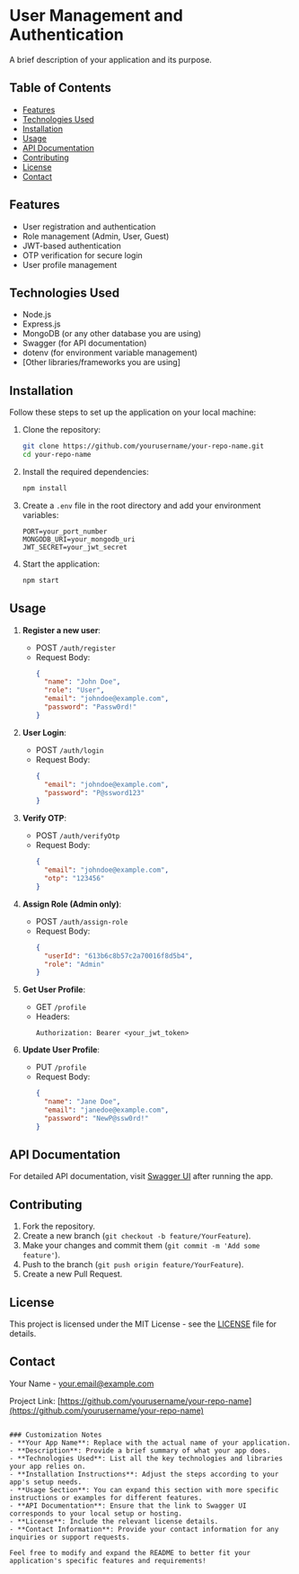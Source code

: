 
# User Management and Authentication

A brief description of your application and its purpose.

## Table of Contents

- [Features](#features)
- [Technologies Used](#technologies-used)
- [Installation](#installation)
- [Usage](#usage)
- [API Documentation](#api-documentation)
- [Contributing](#contributing)
- [License](#license)
- [Contact](#contact)

## Features

- User registration and authentication
- Role management (Admin, User, Guest)
- JWT-based authentication
- OTP verification for secure login
- User profile management

## Technologies Used

- Node.js
- Express.js
- MongoDB (or any other database you are using)
- Swagger (for API documentation)
- dotenv (for environment variable management)
- [Other libraries/frameworks you are using]

## Installation

Follow these steps to set up the application on your local machine:

1. Clone the repository:
   ```bash
   git clone https://github.com/yourusername/your-repo-name.git
   cd your-repo-name
   ```

2. Install the required dependencies:
   ```bash
   npm install
   ```

3. Create a `.env` file in the root directory and add your environment variables:
   ```env
   PORT=your_port_number
   MONGODB_URI=your_mongodb_uri
   JWT_SECRET=your_jwt_secret
   ```

4. Start the application:
   ```bash
   npm start
   ```

## Usage

1. **Register a new user**:
   - POST `/auth/register`
   - Request Body:
     ```json
     {
       "name": "John Doe",
       "role": "User",
       "email": "johndoe@example.com",
       "password": "Passw0rd!"
     }
     ```

2. **User Login**:
   - POST `/auth/login`
   - Request Body:
     ```json
     {
       "email": "johndoe@example.com",
       "password": "P@ssword123"
     }
     ```

3. **Verify OTP**:
   - POST `/auth/verifyOtp`
   - Request Body:
     ```json
     {
       "email": "johndoe@example.com",
       "otp": "123456"
     }
     ```

4. **Assign Role (Admin only)**:
   - POST `/auth/assign-role`
   - Request Body:
     ```json
     {
       "userId": "613b6c8b57c2a70016f8d5b4",
       "role": "Admin"
     }
     ```

5. **Get User Profile**:
   - GET `/profile`
   - Headers:
     ```plaintext
     Authorization: Bearer <your_jwt_token>
     ```

6. **Update User Profile**:
   - PUT `/profile`
   - Request Body:
     ```json
     {
       "name": "Jane Doe",
       "email": "janedoe@example.com",
       "password": "NewP@ssw0rd!"
     }
     ```

## API Documentation

For detailed API documentation, visit [Swagger UI](http://localhost:your_port_number/api-docs) after running the app.

## Contributing

1. Fork the repository.
2. Create a new branch (`git checkout -b feature/YourFeature`).
3. Make your changes and commit them (`git commit -m 'Add some feature'`).
4. Push to the branch (`git push origin feature/YourFeature`).
5. Create a new Pull Request.

## License

This project is licensed under the MIT License - see the [LICENSE](LICENSE) file for details.

## Contact

Your Name - [your.email@example.com](mailto:your.email@example.com)

Project Link: [https://github.com/yourusername/your-repo-name](https://github.com/yourusername/your-repo-name)
```

### Customization Notes
- **Your App Name**: Replace with the actual name of your application.
- **Description**: Provide a brief summary of what your app does.
- **Technologies Used**: List all the key technologies and libraries your app relies on.
- **Installation Instructions**: Adjust the steps according to your app's setup needs.
- **Usage Section**: You can expand this section with more specific instructions or examples for different features.
- **API Documentation**: Ensure that the link to Swagger UI corresponds to your local setup or hosting.
- **License**: Include the relevant license details.
- **Contact Information**: Provide your contact information for any inquiries or support requests.

Feel free to modify and expand the README to better fit your application's specific features and requirements!
